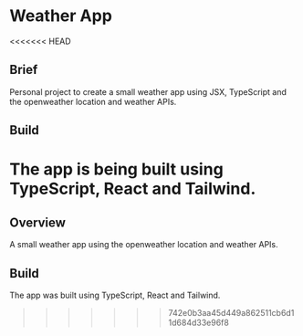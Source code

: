 # Weather App
<<<<<<< HEAD
## Brief
Personal project to create a small weather app using JSX, TypeScript and the openweather location and weather APIs.
## Build
The app is being built using TypeScript, React and Tailwind.
=======
## Overview
A small weather app using the openweather location and weather APIs.
## Build
The app was built using TypeScript, React and Tailwind.
>>>>>>> 742e0b3aa45d449a862511cb6d11d684d33e96f8
